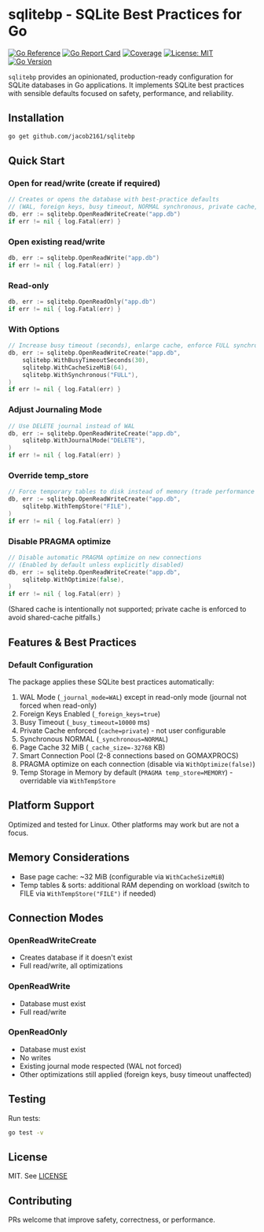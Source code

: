 # sqlitebp - SQLite Best Practices for Go

[![Go Reference](https://pkg.go.dev/badge/github.com/jacob2161/sqlitebp.svg)](https://pkg.go.dev/github.com/jacob2161/sqlitebp)
[![Go Report Card](https://goreportcard.com/badge/github.com/jacob2161/sqlitebp)](https://goreportcard.com/report/github.com/jacob2161/sqlitebp)
[![Coverage](https://img.shields.io/badge/coverage-94%25-brightgreen.svg)](https://github.com/jacob2161/sqlitebp)
[![License: MIT](https://img.shields.io/badge/License-MIT-yellow.svg)](https://opensource.org/licenses/MIT)
[![Go Version](https://img.shields.io/badge/go-%3E%3D1.25-blue.svg)](https://go.dev/)

`sqlitebp` provides an opinionated, production-ready configuration for SQLite databases in Go applications. It implements SQLite best practices with sensible defaults focused on safety, performance, and reliability.

## Installation

```bash
go get github.com/jacob2161/sqlitebp
```

## Quick Start

### Open for read/write (create if required)

```go
// Creates or opens the database with best-practice defaults
// (WAL, foreign keys, busy timeout, NORMAL synchronous, private cache, etc.)
db, err := sqlitebp.OpenReadWriteCreate("app.db")
if err != nil { log.Fatal(err) }
```

### Open existing read/write

```go
db, err := sqlitebp.OpenReadWrite("app.db")
if err != nil { log.Fatal(err) }
```

### Read-only

```go
db, err := sqlitebp.OpenReadOnly("app.db")
if err != nil { log.Fatal(err) }
```

### With Options

```go
// Increase busy timeout (seconds), enlarge cache, enforce FULL synchronous
db, err := sqlitebp.OpenReadWriteCreate("app.db",
    sqlitebp.WithBusyTimeoutSeconds(30),
    sqlitebp.WithCacheSizeMiB(64),
    sqlitebp.WithSynchronous("FULL"),
)
if err != nil { log.Fatal(err) }
```

### Adjust Journaling Mode

```go
// Use DELETE journal instead of WAL
db, err := sqlitebp.OpenReadWriteCreate("app.db",
    sqlitebp.WithJournalMode("DELETE"),
)
if err != nil { log.Fatal(err) }
```

### Override temp_store

```go
// Force temporary tables to disk instead of memory (trade performance for lower RAM)
db, err := sqlitebp.OpenReadWriteCreate("app.db",
    sqlitebp.WithTempStore("FILE"),
)
if err != nil { log.Fatal(err) }
```

### Disable PRAGMA optimize

```go
// Disable automatic PRAGMA optimize on new connections
// (Enabled by default unless explicitly disabled)
db, err := sqlitebp.OpenReadWriteCreate("app.db",
    sqlitebp.WithOptimize(false),
)
if err != nil { log.Fatal(err) }
```

(Shared cache is intentionally not supported; private cache is enforced to avoid shared-cache pitfalls.)

## Features & Best Practices

### Default Configuration

The package applies these SQLite best practices automatically:

1. WAL Mode (`_journal_mode=WAL`) except in read-only mode (journal not forced when read-only)
2. Foreign Keys Enabled (`_foreign_keys=true`)
3. Busy Timeout (`_busy_timeout=10000` ms)
4. Private Cache enforced (`cache=private`) - not user configurable
5. Synchronous NORMAL (`_synchronous=NORMAL`)
6. Page Cache 32 MiB (`_cache_size=-32768` KB)
7. Smart Connection Pool (2-8 connections based on GOMAXPROCS)
8. PRAGMA optimize on each connection (disable via `WithOptimize(false)`)
9. Temp Storage in Memory by default (`PRAGMA temp_store=MEMORY`) - overridable via `WithTempStore`

## Platform Support

Optimized and tested for Linux. Other platforms may work but are not a focus.

## Memory Considerations

- Base page cache: ~32 MiB (configurable via `WithCacheSizeMiB`)
- Temp tables & sorts: additional RAM depending on workload (switch to FILE via `WithTempStore("FILE")` if needed)

## Connection Modes

### OpenReadWriteCreate

- Creates database if it doesn't exist
- Full read/write, all optimizations

### OpenReadWrite

- Database must exist
- Full read/write

### OpenReadOnly

- Database must exist
- No writes
- Existing journal mode respected (WAL not forced)
- Other optimizations still applied (foreign keys, busy timeout unaffected)

## Testing

Run tests:

```bash
go test -v
```

## License

MIT. See [LICENSE](LICENSE)

## Contributing

PRs welcome that improve safety, correctness, or performance.
